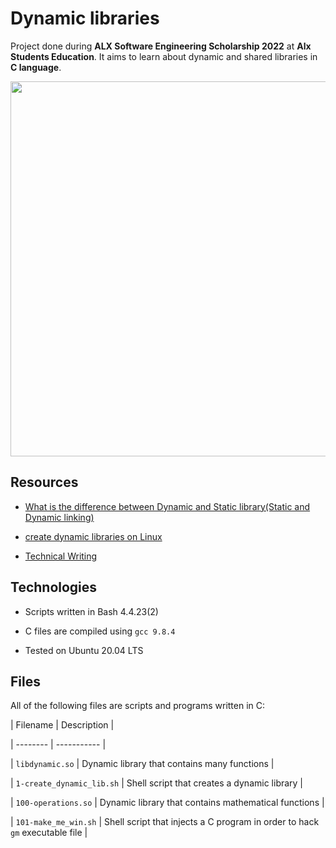 # Dynamic libraries



Project done during **ALX Software Engineering Scholarship 2022** at **Alx Students Education**. It aims to learn about dynamic and shared libraries in **C language**.



<img src="http://4.bp.blogspot.com/-9rqm8Pg1apY/UZHoC79xXtI/AAAAAAAACOs/0Fp4A4ipUqM/s320/tumblr_mlzp3qgHss1s5xo13o3_r1_1280.jpg" width="600">







## Resources

* [What is the difference between Dynamic and Static library(Static and Dynamic linking)](https://www.youtube.com/watch?v=eW5he5uFBNM)



* [create dynamic libraries on Linux](https://medium.com/@kenneth.ca95/how-to-create-a-dynamic-library-in-c-baa473148d00)



* [Technical Writing](https://alx-intranet.hbtn.io/concepts/225)



## Technologies

* Scripts written in Bash 4.4.23(2)

* C files are compiled using `gcc 9.8.4`

* Tested on Ubuntu 20.04 LTS



## Files

All of the following files are scripts and programs written in C:



| Filename | Description |

| -------- | ----------- |

| `libdynamic.so` | Dynamic library that contains many functions |

| `1-create_dynamic_lib.sh` | Shell script that creates a dynamic library |

| `100-operations.so` | Dynamic library that contains mathematical functions |

| `101-make_me_win.sh` | Shell script that injects a C program in order to hack `gm` executable file |
